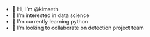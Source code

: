 - 👋 Hi, I’m @kimseth
- 👀 I’m interested in data science
- 🌱 I’m currently learning python
- 💞️ I’m looking to collaborate on detection project team


<!---
kimseth/kimseth is a ✨ special ✨ repository because its `README.md` (this file) appears on your GitHub profile.
You can click the Preview link to take a look at your changes.
--->
